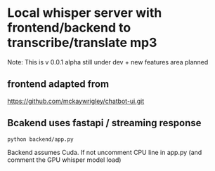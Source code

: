 # Local whisper server with frontend/backend to transcribe/translate mp3


Note: This is v 0.0.1 alpha still under dev + new features area planned


## frontend adapted from
https://github.com/mckaywrigley/chatbot-ui.git

## Bcakend uses fastapi / streaming response
```
python backend/app.py
```
Backend assumes Cuda. If not uncomment CPU line in app.py (and comment the GPU whisper model load)

